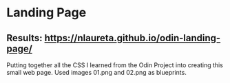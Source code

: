 # Landing Page

## Results: https://nlaureta.github.io/odin-landing-page/

Putting together all the CSS I learned from the Odin Project into creating this small web page. Used images 01.png and 02.png as blueprints.
